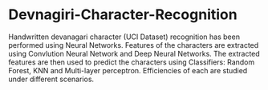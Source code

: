 # Devnagiri-Character-Recognition
Handwritten devanagari character (UCI Dataset) recognition has been performed using Neural Networks. Features of the characters are extracted using Convlution Neural Network and Deep Neural Networks. The extracted features are then used to predict the characters using Classifiers: Random Forest, KNN and Multi-layer perceptron. Efficiencies of each are studied under different scenarios.

